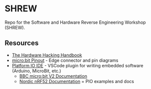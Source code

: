 # SHREW
Repo for the Software and Hardware Reverse Engineering Workshop (SHREW).

## Resources 
* [The Hardware Hacking Handbook](https://nostarch.com/hardwarehacking)
* [micro:bit Pinout](https://tech.microbit.org/hardware/edgeconnector/) - Edge connector and pin diagrams
* [Platform IO IDE](https://platformio.org/platformio-ide) - VSCode plugin for writing embedded software (Arduino, MicroBit, etc.)
  * [BBC micro:bit V2 Documentation](https://docs.platformio.org/en/latest/boards/nordicnrf52/bbcmicrobit_v2.html#frameworks)
  * [Nordic nRF52 Documentation](https://github.com/platformio/platform-nordicnrf52/tree/develop) = PIO examples and docs
  